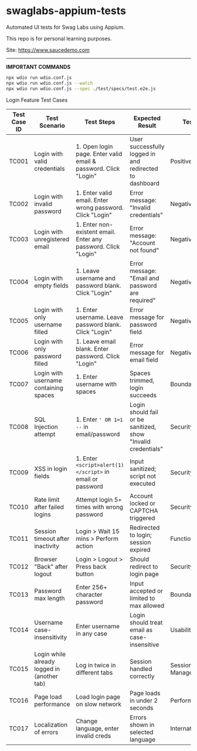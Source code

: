 # swaglabs-appium-tests
Automated UI tests for Swag Labs using Appium.

This repo is for personal learning purposes.

Site: https://www.saucedemo.com

---

**IMPORTANT COMMANDS**

```bash
npx wdio run wdio.conf.js
npx wdio run wdio.conf.js --watch
npx wdio run wdio.conf.js --spec ./test/specs/test.e2e.js
```


Login Feature Test Cases

| Test Case ID | Test Scenario                         | Test Steps                                                                 | Expected Result                                         | Test Type              |
|--------------|----------------------------------------|----------------------------------------------------------------------------|----------------------------------------------------------|------------------------|
| TC001        | Login with valid credentials           | 1. Open login page. Enter valid email & password. Click "Login"           | User successfully logged in and redirected to dashboard  | Positive               |
| TC002        | Login with invalid password            | 1. Enter valid email. Enter wrong password. Click "Login"                 | Error message: "Invalid credentials"                     | Negative               |
| TC003        | Login with unregistered email          | 1. Enter non-existent email. Enter any password. Click "Login"            | Error message: "Account not found"                       | Negative               |
| TC004        | Login with empty fields                | 1. Leave username and password blank. Click "Login"                       | Error message: "Email and password are required"         | Negative               |
| TC005        | Login with only username filled        | 1. Enter username. Leave password blank. Click "Login"                    | Error message for password field                         | Negative               |
| TC006        | Login with only password filled        | 1. Leave email blank. Enter password. Click "Login"                       | Error message for email field                            | Negative               |
| TC007        | Login with username containing spaces  | 1. Enter username with spaces                                             | Spaces trimmed, login succeeds                           | Boundary               |
| TC008        | SQL Injection attempt                  | 1. Enter `' OR 1=1 --` in email/password                                  | Login should fail or be sanitized, show "Invalid credentials" | Security               |
| TC009        | XSS in login fields                    | 1. Enter `<script>alert(1)</script>` in email or password                 | Input sanitized; script not executed                     | Security               |
| TC010        | Rate limit after failed logins         | Attempt login 5+ times with wrong password                                | Account locked or CAPTCHA triggered                      | Security / Stress      |
| TC011        | Session timeout after inactivity       | Login > Wait 15 mins > Perform action                                     | Redirected to login; session expired                     | Functional             |
| TC012        | Browser "Back" after logout            | Login > Logout > Press back button                                        | Should redirect to login page                            | Security               |
| TC013        | Password max length                    | Enter 256+ character password                                             | Input accepted or limited to max allowed                 | Boundary               |
| TC014        | Username case-insensitivity            | Enter username in any case                                                | Login should treat email as case-insensitive             | Usability              |
| TC015        | Login while already logged in (another tab) | Log in twice in different tabs                                       | Session handled correctly                                | Session Management     |
| TC016        | Page load performance                  | Load login page on slow network                                           | Page loads in under 2 seconds                            | Performance            |
| TC017        | Localization of errors                 | Change language, enter invalid creds                                      | Errors shown in selected language                        | Internationalization   |
